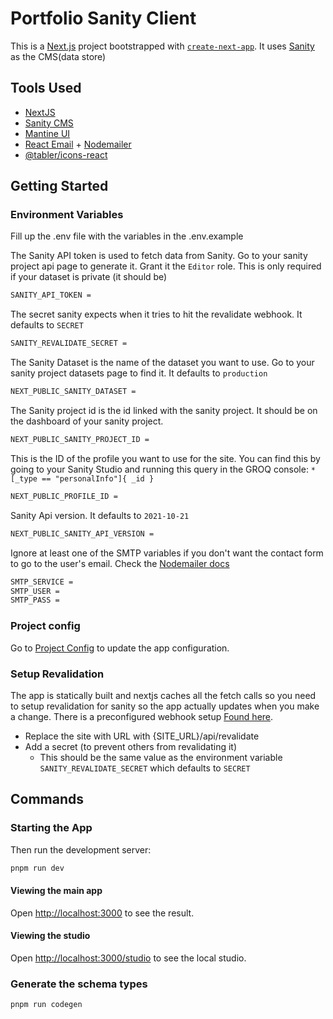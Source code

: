 # Portfolio Sanity Client

This is a [Next.js](https://nextjs.org/) project bootstrapped with [`create-next-app`](https://github.com/vercel/next.js/tree/canary/packages/create-next-app). It uses [Sanity](https://www.sanity.io/) as the CMS(data store)

## Tools Used

- [NextJS](https://nextjs.org/)
- [Sanity CMS](https://sanity.io/)
- [Mantine UI](https://mantine.dev/)
- [React Email](https://react.email/) + [Nodemailer](https://nodemailer.com/)
- [@tabler/icons-react](https://tabler.io/docs/icons/react)

## Getting Started

### Environment Variables

Fill up the .env file with the variables in the .env.example

The Sanity API token is used to fetch data from Sanity. Go to your sanity project api page to generate it. Grant it the `Editor` role.
This is only required if your dataset is private (it should be)

```bash
SANITY_API_TOKEN =
```

The secret sanity expects when it tries to hit the revalidate webhook. It defaults to `SECRET`

```bash
SANITY_REVALIDATE_SECRET =
```

The Sanity Dataset is the name of the dataset you want to use. Go to your sanity project datasets page to find it. It defaults to `production`

```bash
NEXT_PUBLIC_SANITY_DATASET =
```

The Sanity project id is the id linked with the sanity project. It should be on the dashboard of your sanity project.

```bash
NEXT_PUBLIC_SANITY_PROJECT_ID =
```

This is the ID of the profile you want to use for the site. You can find this by going to your Sanity Studio and running this query in the GROQ console: `*[_type == "personalInfo"]{ _id }`

```bash
NEXT_PUBLIC_PROFILE_ID =
```

Sanity Api version. It defaults to `2021-10-21`

```bash
NEXT_PUBLIC_SANITY_API_VERSION =
```

Ignore at least one of the SMTP variables if you don't want the contact form to go to the user's email. Check the [Nodemailer docs](https://nodemailer.com/smtp/)

```bash
SMTP_SERVICE =
SMTP_USER =
SMTP_PASS =
```

### Project config

Go to [Project Config](./src/lib/project.config.ts) to update the app configuration.

### Setup Revalidation

The app is statically built and nextjs caches all the fetch calls so you need to setup revalidation for sanity so the app actually updates when you make a change. There is a preconfigured webhook setup [Found here](https://www.sanity.io/manage/webhooks/share?name=Revalidate&description=Revalidate+site&url=https%3A%2F%2Fv3.obifortune.com%2Fapi%2Frevalidate&on=update&on=create&on=delete&filter=&projection=&httpMethod=POST&apiVersion=v2021-06-01&includeDrafts=&headers=%7B%7D).

- Replace the site with URL with {SITE_URL}/api/revalidate
- Add a secret (to prevent others from revalidating it)
  - This should be the same value as the environment variable `SANITY_REVALIDATE_SECRET` which defaults to `SECRET`

## Commands

### Starting the App

Then run the development server:

```bash
pnpm run dev
```

#### Viewing the main app

Open [http://localhost:3000](http://localhost:3000) to see the result.

#### Viewing the studio

Open [http://localhost:3000/studio](http://localhost:3000/studio) to see the local studio.

### Generate the schema types

```bash
pnpm run codegen
```

